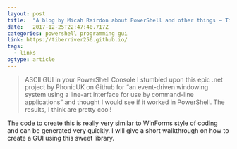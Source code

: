 ```yaml
---
layout: post 
title:  "A blog by Micah Rairdon about PowerShell and other things – Tiberriver256" 
date:   2017-12-25T22:47:40.717Z 
categories: powershell programming gui
link: https://tiberriver256.github.io/ 
tags:
  - links
ogtype: article 
---
```


> ASCII GUI in your PowerShell Console
I stumbled upon this epic .net project by PhonicUK on Github for “an event-driven windowing system using a line-art interface for use by command-line applications” and thought I would see if it worked in PowerShell. The results, I think are pretty cool!

The code to create this is really very similar to WinForms style of coding and can be generated very quickly. I will give a short walkthrough on how to create a GUI using this sweet library.